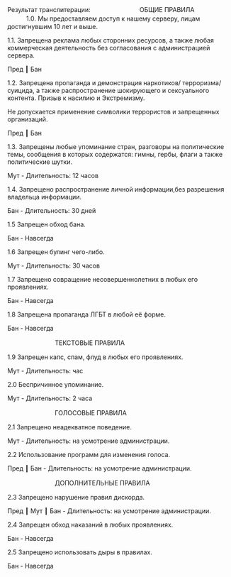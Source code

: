Результат транслитерации:
ㅤㅤㅤㅤㅤㅤㅤㅤ ОБЩИЕ ПРАВИЛА ㅤ
ㅤㅤㅤㅤㅤㅤㅤ
1.0. Мы предоставляем доступ к нашему серверу,
лицам достигнувшим 10 лет и выше.

1.1. Запрещена реклама любых сторонних ресурсов,
а также любая коммерческая деятельность без
согласования с администрацией сервера.

Пред ┃ Бан

1.2. Запрещена пропаганда и демонстрация наркотиков/
терроризма/суицида, а также распространение шокирующего
и сексуального контента. Призыв к насилию и Экстремизму.

Не допускается применение символики
террористов и запрещенных организаций.

Пред ┃ Бан

1.3. Запрещены любые упоминание стран, разговоры на политические темы, сообщения в которых содержатся: гимны, гербы, флаги а также политические шутки.

Мут - Длительность: 12 часов

1.4. Запрещено распространение
личной информации,без разрешения владельца информации.

Бан - Длительность: 30 дней

1.5 Запрещен обход бана.

Бан - Навсегда

1.6 Запрещен булинг чего-либо.

Мут - Длительность: 30 часов

1.7 Запрещено совращение несовершеннолетних в любых его проявлениях.

Бан - Навсегда

1.8 Запрещена пропаганда ЛГБТ в любой её форме.

Бан - Навсегда

ㅤㅤㅤㅤㅤㅤㅤㅤ ТЕКСТОВЫЕ ПРАВИЛА ㅤ

1.9 Запрещен капс, спам, флуд в любых его проявлениях.

Мут - Длительность: час

2.0 Беспричинное упоминание.

Мут - Длительность: 2 часа

ㅤㅤㅤㅤㅤㅤㅤㅤ ГОЛОСОВЫЕ ПРАВИЛА

2.1 Запрещено неадекватное поведение.

Мут - Длительность: на усмотрение администрации.

2.2 Использование программ для изменения голоса.

Пред ┃ Бан - Длительность: на усмотрение администрации.

ㅤㅤㅤㅤㅤㅤㅤㅤ ДОПОЛНИТЕЛЬНЫЕ ПРАВИЛА

2.3 Запрещено нарушение правил дискорда.

Пред ┃ Мут ┃ Бан - Длительность: на усмотрение администрации.

2.4 Запрещен обход наказаний в любых проявлениях.

Бан - Навсегда

2.5 Запрещено использовать дыры в правилах.

Бан - Навсегда
